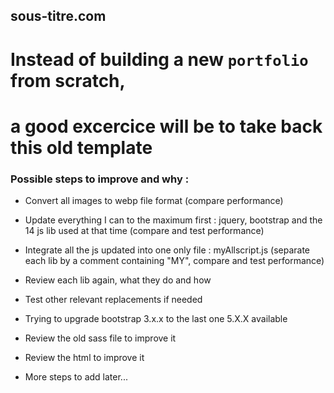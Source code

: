 ## sous-titre.com
# Instead of building a new `portfolio` from scratch,
# a good excercice will be to take back this old template
### Possible steps to improve and why :
- Convert all images to webp file format (compare performance)
- Update everything I can to the maximum first : jquery, bootstrap and the 14 js lib used at that time (compare and test performance)
- Integrate all the js updated into one only file : myAllscript.js (separate each lib by a comment containing "MY", compare and test performance)
- Review each lib again, what they do and how
- Test other relevant replacements if needed
- Trying to upgrade bootstrap 3.x.x to the last one 5.X.X available
- Review the old sass file to improve it
- Review the html to improve it

- More steps to add later...